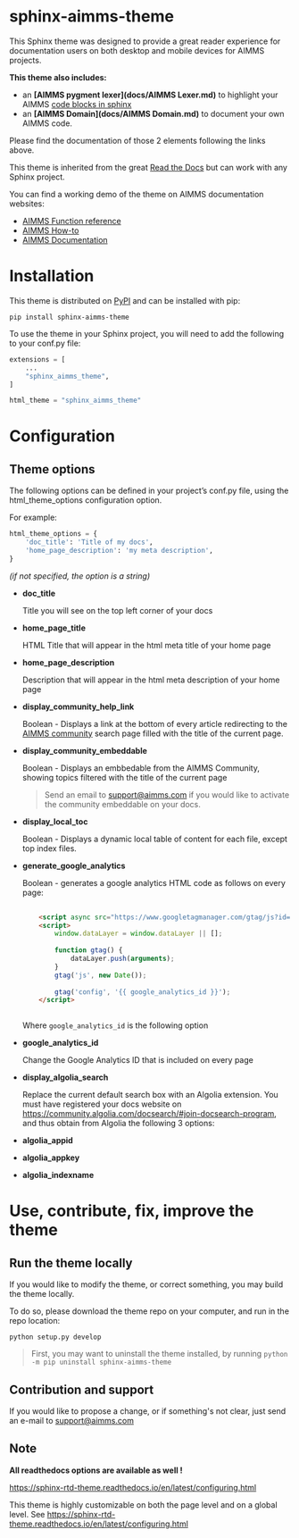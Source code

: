 # sphinx-aimms-theme

This Sphinx theme was designed to provide a great reader experience for documentation users on both desktop and mobile devices for AIMMS projects.

**This theme also includes:** 
- an **[AIMMS pygment lexer](docs/AIMMS Lexer.md)** to highlight your AIMMS [code blocks in sphinx](http://www.sphinx-doc.org/en/master/usage/restructuredtext/directives.html#directive-code-block) 
- an **[AIMMS Domain](docs/AIMMS Domain.md)** to document your own AIMMS code.

Please find the documentation of those 2 elements following the links above.

This theme is inherited from the great [Read the Docs](https://github.com/readthedocs/sphinx_rtd_theme) but can work with any Sphinx project. 

You can find a working demo of the theme on AIMMS documentation websites:
- [AIMMS Function reference](https://documentation.aimms.com/functionreference)
- [AIMMS How-to](https://how-to.aimms.com)
- [AIMMS Documentation](https://documentation.aimms.com)

Installation
===============

This theme is distributed on [PyPI](https://pypi.org/project/sphinx-aimms-theme/) and can be installed with pip:

`pip install sphinx-aimms-theme`

To use the theme in your Sphinx project, you will need to add the following to your conf.py file:

``` python
extensions = [
    ...
    "sphinx_aimms_theme",
]

html_theme = "sphinx_aimms_theme"
```


Configuration
================

Theme options
----------------

The following options can be defined in your project’s conf.py file, using the html_theme_options configuration option.

For example:

``` python
html_theme_options = {
    'doc_title': 'Title of my docs',
    'home_page_description': 'my meta description',
}
```

*(if not specified, the option is a string)*

* **doc_title** 

    Title you will see on the top left corner of your docs

* **home_page_title** 

    HTML Title that will appear in the html meta title of your home page 

* **home_page_description** 

    Description that will appear in the html meta description of your home page
    
* **display_community_help_link** 

    Boolean - Displays a link at the bottom of every article redirecting to the [AIMMS community](https://community.aimms.com/) search page filled with the title of the current page.
    
* **display_community_embeddable** 

    Boolean - Displays an embbedable from the AIMMS Community, showing topics filtered with the title of the current page 
    
    > Send an email to support@aimms.com if you would like to activate the community embeddable on your docs.

* **display_local_toc** 

    Boolean - Displays a dynamic local table of content for each file, except top index files.

* **generate_google_analytics**
    
    Boolean - generates a google analytics HTML code as follows on every page:
    
    ``` html
        
        <script async src="https://www.googletagmanager.com/gtag/js?id={{ google_analytics_id }}"></script>
        <script>
            window.dataLayer = window.dataLayer || [];
        
            function gtag() {
                dataLayer.push(arguments);
            }
            gtag('js', new Date());
        
            gtag('config', '{{ google_analytics_id }}');
        </script>
        
    ```
    Where ``google_analytics_id`` is the following option

* **google_analytics_id**

    Change the Google Analytics ID that is included on every page

* **display_algolia_search**
    
    Replace the current default search box with an Algolia extension. 
    You must have registered your docs website on https://community.algolia.com/docsearch/#join-docsearch-program, and thus obtain from Algolia the following 3 options:

* **algolia_appid**
* **algolia_appkey**
* **algolia_indexname**
    
Use, contribute, fix, improve the theme
===================================

Run the theme locally
----------------------

If you would like to modify the theme, or correct something, you may build the theme locally. 

To do so, please download the theme repo on your computer, and run in the repo location:

`python setup.py develop`

> First, you may want to uninstall the theme installed, by running `python -m pip uninstall sphinx-aimms-theme`

Contribution and support
------------------------------

If you would like to propose a change, or if something's not clear, just send an e-mail to support@aimms.com

Note
---------

**All readthedocs options are available as well !**

https://sphinx-rtd-theme.readthedocs.io/en/latest/configuring.html

This theme is highly customizable on both the page level and on a global level. See https://sphinx-rtd-theme.readthedocs.io/en/latest/configuring.html 


